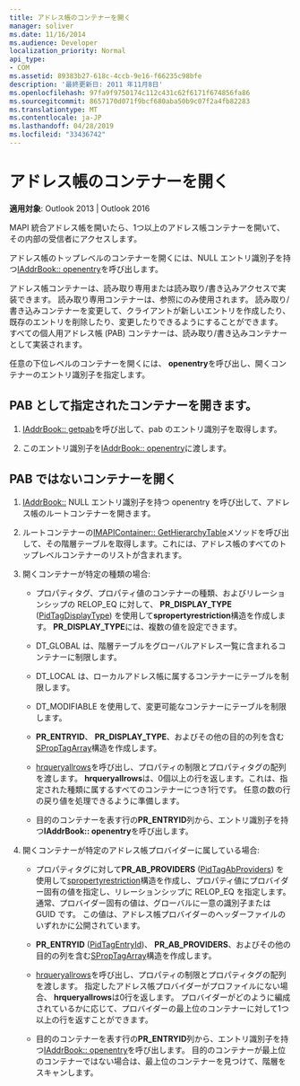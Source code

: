 ```yaml
---
title: アドレス帳のコンテナーを開く
manager: soliver
ms.date: 11/16/2014
ms.audience: Developer
localization_priority: Normal
api_type:
- COM
ms.assetid: 89383b27-618c-4ccb-9e16-f66235c98bfe
description: '最終更新日: 2011 年11月8日'
ms.openlocfilehash: 97fa9f9750174c112c431c62f6171f674856fa86
ms.sourcegitcommit: 8657170d071f9bcf680aba50b9c07f2a4fb82283
ms.translationtype: MT
ms.contentlocale: ja-JP
ms.lasthandoff: 04/28/2019
ms.locfileid: "33436742"
---
```

# <a name="opening-an-address-book-container"></a>アドレス帳のコンテナーを開く

**適用対象**: Outlook 2013 | Outlook 2016 
  
MAPI 統合アドレス帳を開いたら、1つ以上のアドレス帳コンテナーを開いて、その内部の受信者にアクセスします。
  
アドレス帳のトップレベルのコンテナーを開くには、NULL エントリ識別子を持つ[IAddrBook:: openentry](iaddrbook-openentry.md)を呼び出します。 
  
アドレス帳コンテナーは、読み取り専用または読み取り/書き込みアクセスで実装できます。 読み取り専用コンテナーは、参照にのみ使用されます。 読み取り/書き込みコンテナーを変更して、クライアントが新しいエントリを作成したり、既存のエントリを削除したり、変更したりできるようにすることができます。 すべての個人用アドレス帳 (PAB) コンテナーは、読み取り/書き込みコンテナーとして実装されます。 
  
任意の下位レベルのコンテナーを開くには、 **openentry**を呼び出し、開くコンテナーのエントリ識別子を指定します。 
  
## <a name="open-the-container-designated-as-the-pab"></a>PAB として指定されたコンテナーを開きます。
  
1. [IAddrBook:: getpab](iaddrbook-getpab.md)を呼び出して、pab のエントリ識別子を取得します。 
    
2. このエントリ識別子を[IAddrBook:: openentry](iaddrbook-openentry.md)に渡します。
    
## <a name="open-a-container-that-is-not-the-pab"></a>PAB ではないコンテナーを開く
  
1. [IAddrBook::](iaddrbook-openentry.md) NULL エントリ識別子を持つ openentry を呼び出して、アドレス帳のルートコンテナーを開きます。 
    
2. ルートコンテナーの[IMAPIContainer:: GetHierarchyTable](imapicontainer-gethierarchytable.md)メソッドを呼び出して、その階層テーブルを取得します。これには、アドレス帳のすべてのトップレベルコンテナーのリストが含まれます。 
    
3. 開くコンテナーが特定の種類の場合:
    
   - プロパティタグ、プロパティ値のコンテナーの種類、およびリレーションシップの RELOP_EQ に対して、 **PR_DISPLAY_TYPE** ([PidTagDisplayType](pidtagdisplaytype-canonical-property.md)) を使用して**spropertyrestriction**構造を作成します。 **PR_DISPLAY_TYPE**には、複数の値を設定できます。 
    
   - DT_GLOBAL は、階層テーブルをグローバルアドレス一覧に含まれるコンテナーに制限します。
    
   - DT_LOCAL は、ローカルアドレス帳に属するコンテナーにテーブルを制限します。
    
   - DT_MODIFIABLE を使用して、変更可能なコンテナーにテーブルを制限します。
    
   - **PR_ENTRYID**、 **PR_DISPLAY_TYPE**、およびその他の目的の列を含む[SPropTagArray](sproptagarray.md)構造を作成します。 
    
   - [hrqueryallrows](hrqueryallrows.md)を呼び出し、プロパティの制限とプロパティタグの配列を渡します。 **hrqueryallrows**は、0個以上の行を返します。これは、指定された種類に属するすべてのコンテナーにつき1行です。 任意の数の行の戻り値を処理できるように準備します。 
    
   - 目的のコンテナーを表す行の**PR_ENTRYID**列から、エントリ識別子を持つ**IAddrBook:: openentry**を呼び出します。 
    
4. 開くコンテナーが特定のアドレス帳プロバイダーに属している場合:
    
   - プロパティタグに対して**PR_AB_PROVIDERS** ([PidTagAbProviders](pidtagabproviders-canonical-property.md)) を使用して[spropertyrestriction](spropertyrestriction.md)構造を作成し、プロパティ値にプロバイダー固有の値を指定し、リレーションシップに RELOP_EQ を指定します。 通常、プロバイダー固有の値は、グローバルに一意の識別子または GUID です。 この値は、アドレス帳プロバイダーのヘッダーファイルのいずれかに公開されています。 
    
   - **PR_ENTRYID** ([PidTagEntryId](pidtagentryid-canonical-property.md))、 **PR_AB_PROVIDERS**、およびその他の目的の列を含む[SPropTagArray](sproptagarray.md)構造を作成します。 
    
   - [hrqueryallrows](hrqueryallrows.md)を呼び出し、プロパティの制限とプロパティタグの配列を渡します。 指定したアドレス帳プロバイダーがプロファイルにない場合、 **hrqueryallrows**は0行を返します。 プロバイダーがどのように編成されているかに応じて、プロバイダーの最上位のコンテナーに対して1つ以上の行を返すことができます。 
    
   - 目的のコンテナーを表す行の**PR_ENTRYID**列から、エントリ識別子を持つ[IAddrBook:: openentry](iaddrbook-openentry.md)を呼び出します。 目的のコンテナーが最上位のコンテナーではない場合は、最上位のコンテナーを見つけて、階層をスキャンします。 
    

